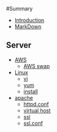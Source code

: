 #Summary

* [Introduction](README.md)
* [MarkDown](homework/markdown.md)

## Server
* [AWS]()
	* [AWS swap](homework/swap.md)
* [Linux]()
	* [vi](homework/vi.md)
	* [yum](homework/yum.md)
	* [install](homework/install.md)
* [apache]()
	* [httpd.conf](homework/apache.md)
	* [virtual host](homework/Vhost.md)
	* [ssl](homework/ssl.md)
	* [ssl.conf](homework/ssl.conf.md)

